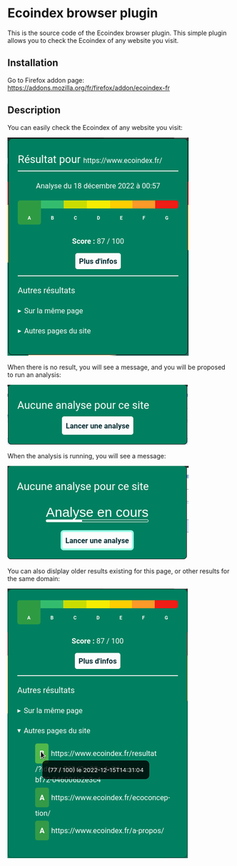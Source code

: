 # Ecoindex browser plugin

This is the source code of the Ecoindex browser plugin.
This simple plugin allows you to check the Ecoindex of any website you visit.

## Installation

Go to Firefox addon page: <https://addons.mozilla.org/fr/firefox/addon/ecoindex-fr>

## Description

You can easily check the Ecoindex of any website you visit:

![simple-result](doc/images/simple-result.png)

When there is no result, you will see a message, and you will be proposed to run an analysis:

![no-result](doc/images/no-result.png)

When the analysis is running, you will see a message:

![run-analysis](doc/images/run-analysis.png)

You can also dislplay older results existing for this page, or other results for the same domain:

![other-results](doc/images/other-results.png)
